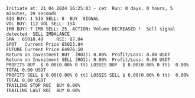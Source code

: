     Initiate at: 21 04 2024 16:25:03 - cet  Run: 0 days, 0 hours, 5 minutes, 39 seconds
    SIG BUY: 1 SIG SELL: 0  BUY  SIGNAL
    VOL BUY: 112 VOL SELL: 154
    IMB BUY: 7 IMB SELL: 25  ACTION: Volume DECREASED !  Sell signal detected  SELL IMBALANCE
    SMA : 65010.49     RSI: 87.04
    SPOT   Current Price 65023.84
    FUTURE Current Price 64976.50
    Return on Investment BUY  (ROI): 0.00%  Profit/Loss: 0.00 USDT
    Return on Investment SELL (ROI): 0.00%  Profit/Loss: 0.00 USDT
    PROFITS BUY  $ 0.00(0.00% 0 tt) LOSSES BUY  $ 0.00(0.00% 0 tt)  0.00%  TOTAL 0.00 USDT
    PROFITS SELL $ 0.00(0.00% 0 tt) LOSSES SELL $ 0.00(0.00% 0 tt)  0.00%  TOTAL 0.00 USDT
    TRAILING STOP ROI  BUY 0.00%
    TRAILING LAST ROI  BUY 0.00%
